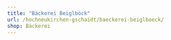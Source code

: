 ```yaml
---
title: "Bäckerei Beiglböck"
url: /hochneukirchen-gschaidt/baeckerei-beiglboeck/
shop: Bäckerei
---
```

